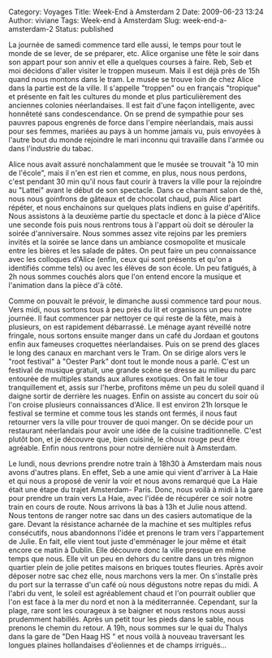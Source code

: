 Category: Voyages
Title: Week-End à Amsterdam 2
Date: 2009-06-23 13:24
Author: viviane
Tags: Week-end à Amsterdam
Slug: week-end-a-amsterdam-2
Status: published

La journée de samedi commence tard elle aussi, le temps pour tout le monde de se lever, de se préparer, etc. Alice organise une fête le soir dans son appart pour son anniv et elle a quelques courses à faire. Reb, Seb et moi décidons d'aller visiter le troppen museum. Mais il est déjà près de 15h quand nous montons dans le tram. Le musée se trouve loin de chez Alice dans la partie est de la ville. Il s'appelle "troppen" ou en français "tropique" et présente en fait les cultures du monde et plus particulièrement des anciennes colonies néerlandaises. Il est fait d'une façon intelligente, avec honnêteté sans condescendance. On se prend de sympathie pour ses pauvres papous engrenés de force dans l'empire néerlandais, mais aussi pour ses femmes, mariées au pays à un homme jamais vu, puis envoyées à l'autre bout du monde rejoindre le mari inconnu qui travaille dans l'armée ou dans l'industrie du tabac.

Alice nous avait assuré nonchalamment que le musée se trouvait "à 10 min de l'école", mais il n'en est rien et comme, en plus, nous nous perdons, c'est pendant 30 min qu'il nous faut courir à travers la ville pour la rejoindre au "Lattei" avant le début de son spectacle. Dans ce charmant salon de thé, nous nous goinfrons de gâteaux et de chocolat chaud, puis Alice part répéter, et nous enchainons sur quelques plats indiens en guise d'apéritifs. Nous assistons à la deuxième partie du spectacle et donc à la pièce d'Alice une seconde fois puis nous rentrons tous à l'appart où doit se dérouler la soirée d'anniversaire. Nous sommes assez vite rejoins par les premiers invités et la soirée se lance dans un ambiance cosmopolite et musicale entre les bières et les salade de pâtes. On peut faire un peu connaissance avec les colloques d'Alice (enfin, ceux qui sont présents et qu'on a identifiés comme tels) ou avec les élèves de son école. Un peu fatigués, à 2h nous sommes couchés alors que l'on entend encore la musique et l'animation dans la pièce d'à côté.

Comme on pouvait le prévoir, le dimanche aussi commence tard pour nous. Vers midi, nous sortons tous à peu près du lit et organisons un peu notre journée. Il faut commencer par nettoyer ce qui reste de la fête, mais à plusieurs, on est rapidement débarrassé. Le ménage ayant réveillé notre fringale, nous sortons ensuite manger dans un café du Jordaan et goutons enfin aux fameuses croquettes néerlandaises. Puis on se prend des glaces le long des canaux en marchant vers le Tram. On se dirige alors vers le "root festival" à "Oester Park" dont tout le monde nous a parlé. C'est un festival de musique gratuit, une grande scène se dresse au milieu du parc entourée de multiples stands aux allures exotiques. On fait le tour tranquillement et, assis sur l'herbe, profitons même un peu du soleil quand il daigne sortir de derrière les nuages. Enfin on assiste au concert du soir où l'on croise plusieurs connaissances d'Alice. Il est environ 21h lorsque le festival se termine et comme tous les stands ont fermés, il nous faut retourner vers la ville pour trouver de quoi manger. On se décide pour un restaurant néerlandais pour avoir une idée de la cuisine traditionnelle. C'est plutôt bon, et je découvre que, bien cuisiné, le choux rouge peut être agréable. Enfin nous rentrons pour notre dernière nuit à Amsterdam.

Le lundi, nous devrions prendre notre train à 18h30 à Amsterdam mais nous avons d'autres plans. En effet, Seb a une amie qui vient d'arriver à La Haie et qui nous a proposé de venir la voir et nous avons remarqué que La Haie était une étape du trajet Amsterdam- Paris. Donc, nous voilà à midi à la gare pour prendre un train vers La Haie, avec l'idée de récupérer ce soir notre train en cours de route. Nous arrivons là bas à 13h et Julie nous attend. Nous tentons de ranger notre sac dans un des casiers automatique de la gare. Devant la résistance acharnée de la machine et ses multiples refus consécutifs, nous abandonnons l'idée et prenons le tram vers l'appartement de Julie. En fait, elle vient tout juste d'emménager le jour même et était encore ce matin à Dublin. Elle découvre donc la ville presque en même temps que nous. Elle vit un peu en dehors du centre dans un très mignon quartier plein de jolie petites maisons en briques toutes fleuries. Après avoir déposer notre sac chez elle, nous marchons vers la mer. On s'installe près du port sur la terrasse d'un café où nous dégustons notre repas du midi. A l'abri du vent, le soleil est agréablement chaud et l'on pourrait oublier que l'on est face à la mer du nord et non à la méditerrannée. Cependant, sur la plage, rare sont les courageux à se baigner et nous restons nous aussi prudemment habillés. Après un petit tour les pieds dans le sable, nous prenons le chemin du retour. A 19h, nous sommes sur le quai du Thalys dans la gare de "Den Haag HS " et nous voilà à nouveau traversant les longues plaines hollandaises d'éoliennes et de champs irrigués...
